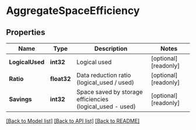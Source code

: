 # AggregateSpaceEfficiency

## Properties

Name | Type | Description | Notes
------------ | ------------- | ------------- | -------------
**LogicalUsed** | **int32** | Logical used | [optional] [readonly] 
**Ratio** | **float32** | Data reduction ratio (logical_used / used) | [optional] [readonly] 
**Savings** | **int32** | Space saved by storage efficiencies (logical_used - used) | [optional] [readonly] 

[[Back to Model list]](../README.md#documentation-for-models) [[Back to API list]](../README.md#documentation-for-api-endpoints) [[Back to README]](../README.md)


